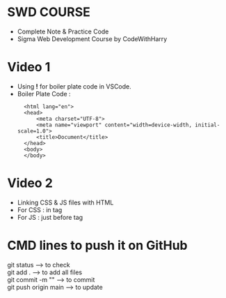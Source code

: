 # SWD COURSE
- Complete Note & Practice Code
- Sigma Web Development Course by CodeWithHarry

# Video 1
- Using **!** for boiler plate code in VSCode.
- Boiler Plate Code :
    <!DOCTYPE html>
        <html lang="en">
        <head>
            <meta charset="UTF-8">
            <meta name="viewport" content="width=device-width, initial-scale=1.0">
            <title>Document</title>
        </head>
        <body>
        </body>
    </html>

# Video 2
- Linking CSS & JS files with HTML
- For CSS : in <head> tag
    <link rel="stylesheet" href="style.css"> 
- For JS : just before </body> tag
    <script src="script.js"></script>

# CMD lines to push it on GitHub
git status              --> to check <br>
git add .               --> to add all files <br>
git commit -m ""        --> to commit <br>
git push origin main    --> to update